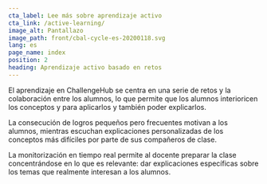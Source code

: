 ```yaml
---
cta_label: Lee más sobre aprendizaje activo
cta_link: /active-learning/
image_alt: Pantallazo
image_path: front/cbal-cycle-es-20200118.svg
lang: es
page_name: index
position: 2
heading: Aprendizaje activo basado en retos
---
```


El aprendizaje en ChallengeHub se centra en una serie de retos y la colaboración entre los alumnos, lo que permite que los alumnos interioricen los conceptos y para aplicarlos y también poder explicarlos.

La consecución de logros pequeños pero frecuentes motivan a los alumnos, mientras escuchan explicaciones personalizadas de los conceptos más difíciles por parte de sus compañeros de clase.

La monitorización en tiempo real permite al docente preparar la clase concentrándose en lo que es relevante: dar explicaciones específicas sobre los temas que realmente interesan a los alumnos.
